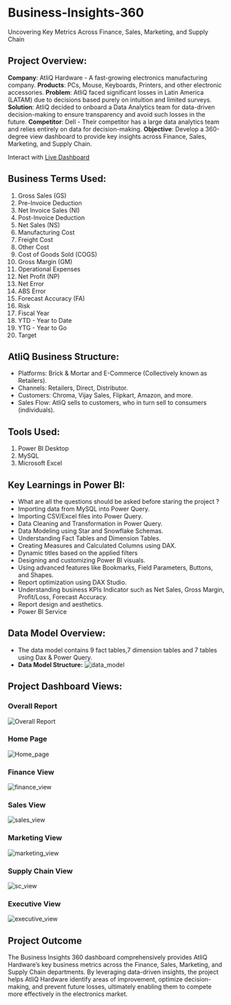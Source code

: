 # Business-Insights-360
Uncovering Key Metrics Across Finance, Sales, Marketing, and Supply Chain

## Project Overview:
**Company**: AtliQ Hardware - A fast-growing electronics manufacturing company.
**Products**: PCs, Mouse, Keyboards, Printers, and other electronic accessories.
**Problem**: AtliQ faced significant losses in Latin America (LATAM) due to decisions based purely on intuition and limited surveys.
**Solution**: AtliQ decided to onboard a Data Analytics team for data-driven decision-making to ensure transparency and avoid such losses in the future.
**Competitor**: Dell - Their competitor has a large data analytics team and relies entirely on data for decision-making.
**Objective**: Develop a 360-degree view dashboard to provide key insights across Finance, Sales, Marketing, and Supply Chain.

Interact with [Live Dashboard](https://app.powerbi.com/view?r=eyJrIjoiNjk1ZjNmMmMtNWIyYy00ODExLTlhZTAtY2JhNGNlNGVlOTUzIiwidCI6ImM2ZTU0OWIzLTVmNDUtNDAzMi1hYWU5LWQ0MjQ0ZGM1YjJjNCJ9)

## Business Terms Used:
1. Gross Sales (GS)
2. Pre-Invoice Deduction
3. Net Invoice Sales (NI)
4. Post-Invoice Deduction
5. Net Sales (NS)
6. Manufacturing Cost
7. Freight Cost
8. Other Cost
9. Cost of Goods Sold (COGS)
10. Gross Margin (GM)
11. Operational Expenses
12. Net Profit (NP)
13. Net Error
14. ABS Error
15. Forecast Accuracy (FA)
16. Risk
17. Fiscal Year
18. YTD - Year to Date
19. YTG - Year to Go
20. Target


## AtliQ Business Structure:
- Platforms: Brick & Mortar and E-Commerce (Collectively known as Retailers).
- Channels: Retailers, Direct, Distributor.
- Customers: Chroma, Vijay Sales, Flipkart, Amazon, and more.
- Sales Flow: AtliQ sells to customers, who in turn sell to consumers (individuals).

## Tools Used:
1. Power BI Desktop
2. MySQL
3. Microsoft Excel

## Key Learnings in Power BI:
-  What are all the questions should be asked before staring the project ?
- Importing data from MySQL into Power Query.
- Importing CSV/Excel files into Power Query.
- Data Cleaning and Transformation in Power Query.
- Data Modeling using Star and Snowflake Schemas.
- Understanding Fact Tables and Dimension Tables.
- Creating Measures and Calculated Columns using DAX.
- Dynamic titles based on the applied filters
- Designing and customizing Power BI visuals.
- Using advanced features like Bookmarks, Field Parameters, Buttons, and Shapes.
- Report optimization using DAX Studio.
- Understanding business KPIs Indicator such as Net Sales, Gross Margin, Profit/Loss, Forecast Accuracy.
- Report design and aesthetics.
- Power BI Service

## Data Model Overview:
- The data model contains 9 fact tables,7 dimension tables and 7 tables using Dax & Power Query.
- **Data Model Structure:**
![data_model](https://github.com/GOKUL-R18/Business-Insights-360/blob/main/Resource/Data_model.png)

## Project Dashboard Views:

### **Overall Report**
![Overall Report](https://github.com/GOKUL-R18/Business-Insights-360/blob/main/Resource/overall%20report%20gif.gif)

### **Home Page**
![Home_page](https://github.com/GOKUL-R18/Business-Insights-360/blob/main/Resource/home%20page.png)

### **Finance View**
![finance_view](https://github.com/GOKUL-R18/Business-Insights-360/blob/main/Resource/finance%20view.png)

### **Sales View**
![sales_view](https://github.com/GOKUL-R18/Business-Insights-360/blob/main/Resource/sales%20view.png)

### **Marketing View**
![marketing_view](https://github.com/GOKUL-R18/Business-Insights-360/blob/main/Resource/marketing%20view.png)

### **Supply Chain View**
![sc_view](https://github.com/GOKUL-R18/Business-Insights-360/blob/main/Resource/supply%20chain%20view.png)

### **Executive View**
![executive_view](https://github.com/GOKUL-R18/Business-Insights-360/blob/main/Resource/executive%20view.png)




## Project Outcome
The Business Insights 360 dashboard comprehensively provides AtliQ Hardware’s key business metrics across the Finance, Sales, Marketing, and Supply Chain departments. By leveraging data-driven insights, the project helps AtliQ Hardware identify areas of improvement, optimize decision-making, and prevent future losses, ultimately enabling them to compete more effectively in the electronics market.

